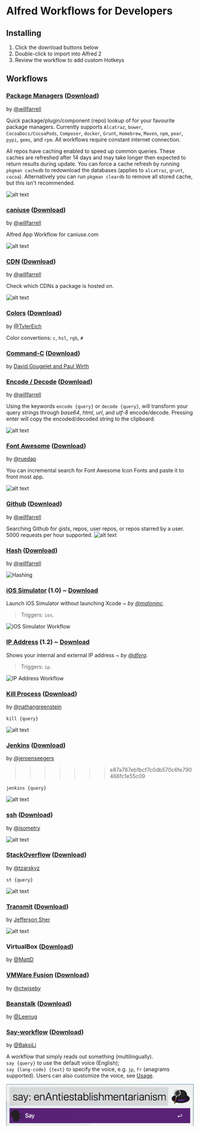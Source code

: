 # Alfred Workflows for Developers

## Installing
1. Click the download buttons below
2. Double-click to import into Alfred 2
3. Review the workflow to add custom Hotkeys

## Workflows

### [Package Managers](https://github.com/willfarrell/alfred-pkgman-workflow) ([Download](https://raw.github.com/willfarrell/alfred-pkgman-workflow/master/Package%20Managers.alfredworkflow))
by [@willfarrell](https://github.com/willfarrell)

Quick package/plugin/component (repo) lookup of for your favourite package managers. Currently supports `Alcatraz`, `bower`, `CocoaDocs/CocoaPods`, `Composer`, `docker`, `Grunt`, `Homebrew`, `Maven`, `npm`, `pear`, `pypi`, `gems`, and `rpm`. All workflows require constant internet connection.

All repos have caching enabled to speed up common queries. These caches are refreshed after 14 days and may take longer then expected to return results during update. You can force a cache refresh by running `pkgman cachedb` to redownload the databases (applies to `alcatraz`, `grunt`, `cocoa`). Alternatively you can run `pkgman cleardb` to remove all stored cache, but this isn't recommended.

![alt text][pkgman]

### [caniuse](https://github.com/willfarrell/alfred-caniuse-workflow) ([Download](https://raw.github.com/willfarrell/alfred-caniuse-workflow/master/caniuse.alfredworkflow))
by [@willfarrell](https://github.com/willfarrell)

Alfred App Workflow for caniuse.com

![alt text][caniuse]

### [CDN](https://github.com/willfarrell/alfred-cdn-workflow) ([Download](https://raw.github.com/willfarrell/alfred-cdn-workflow/master/CDN.alfredworkflow))
by [@willfarrell](https://github.com/willfarrell)

Check which CDNs a package is hosted on.

![alt text][cdn]

### [Colors](https://github.com/TylerEich/Alfred-Extras) ([Download](https://github.com/TylerEich/Alfred-Extras/blob/master/Workflows/Colors.alfredworkflow))
by [@TylerEich](https://github.com/TylerEich)

Color convertions: `c`, `hsl`, `rgb`, `#`

### [Command-C](http://www.geekswithjuniors.com/note/launch-ios-actions-from-the-mac-using-alfred-and-command-c.html) ([Download](http://www.geekswithjuniors.com/storage/urlschemes/Command-C%20on%20iOS.alfredworkflow))
by [David Gougelet and Paul Wirth]()

### [Encode / Decode](https://github.com/willfarrell/alfred-encode-decode-workflow) ([Download](https://raw.github.com/willfarrell/alfred-encode-decode-workflow/master/encode-decode.alfredworkflow))
by [@willfarrell](https://github.com/willfarrell)

Using the keywords `encode {query}` or `decode {query}`, will transform your query strings through *base64*, *html*, *url*, and *utf-8* encode/decode. Pressing enter will copy the encoded/decoded string to the clipboard.

![alt text][encode]

### [Font Awesome](https://github.com/ruedap/alfred2-font-awesome-workflow) ([Download](https://raw.github.com/ruedap/alfred2-font-awesome-workflow/master/Font-Awesome.alfredworkflow))
by [@ruedap](https://github.com/ruedap)

You can incremental search for Font Awesome Icon Fonts and paste it to front most app.

![alt text][fontawesome]

### [Github](https://github.com/willfarrell/alfred-github-workflow) ([Download](https://raw.github.com/willfarrell/alfred-github-workflow/master/Github.alfredworkflow))
by [@willfarrell](https://github.com/willfarrell)

Searching Github for gists, repos, user repos, or repos starred by a user. 5000 requests per hour supported.
![alt text][github]

### [Hash](https://github.com/willfarrell/alfred-hash-workflow) ([Download](https://raw.github.com/willfarrell/alfred-hash-workflow/master/Hash.alfredworkflow))
by [@willfarrell](https://github.com/willfarrell)

![Hashing](https://github.com/willfarrell/alfred-hash-workflow/raw/master/screenshots/hash.png)

### [iOS Simulator](http://www.alfredforum.com/topic/2126-launch-ios-simulator/) (1.0) ~ [Download](http://zno.io/RcI1)

Launch iOS Simulator without launching Xcode ~ *by [@maloninc](http://www.alfredforum.com/topic/2126-launch-ios-simulator/).*

> Triggers: `ios`.

![iOS Simulator Workflow](https://cloud.githubusercontent.com/assets/398893/3528924/19f2603a-0794-11e4-8dcd-4478af1f24af.png)

### [IP Address](https://raw.githubusercontent.com/willfarrell/alfred-workflows/master/IPAddress.alfredworkflow) (1.2) ~ [Download](https://raw.githubusercontent.com/willfarrell/alfred-workflows/master/IPAddress.alfredworkflow)

Shows your internal and external IP address ~ *by [@dferg](http://dferg.us/ip-address-workflow/).*

> Triggers: `ip`.

![IP Address Workflow](https://cloud.githubusercontent.com/assets/398893/3528930/2a1f6d90-0794-11e4-95d9-494b27070e2a.png)

### [Kill Process](https://github.com/nathangreenstein/alfred-process-killer) ([Download](https://github.com/nathangreenstein/alfred-process-killer/raw/master/Kill%20Process.alfredworkflow))
by [@nathangreenstein](https://github.com/nathangreenstein)

`kill {query}`

![alt text][kill]

### [Jenkins](https://github.com/jeroenseegers/alfred-jenkins-workflow) ([Download](https://github.com/jeroenseegers/alfred-jenkins-workflow/raw/master/Jenkins.alfredworkflow))
by [@jeroenseegers](https://github.com/jeroenseegers)
>>>>>>> e87a787eb1bcf7c0db570c6fe790466fc1e55c09

`jenkins {query}`

![alt text][jenkins]

### [ssh](https://github.com/isometry/alfredworkflows/tree/master/net.isometry.alfred.ssh) ([Download](https://raw.github.com/isometry/alfredworkflows/master/ssh.alfredworkflow))
by [@isometry](https://github.com/isometry)

![alt text][ssh]

### [StackOverflow](https://github.com/tzarskyz/Alfred-1) ([Download](https://github.com/tzarskyz/Alfred-1/blob/master/stackoverflow.alfredworkflow?raw=true))
by [@tzarskyz](https://github.com/tzarskyz)

`st {query}`

![alt text][st]

### [Transmit](https://github.com/bigluck/alfred2-transmit) ([Download](https://raw.github.com/bigluck/alfred2-transmit/master/Transmit%20Favorites.alfredworkflow))
by [Jefferson Sher](https://github.com/bigluck)

![alt text][transmit]


### VirtualBox ([Download](https://www.dropbox.com/s/51pyuuj051pydn2/VirtualBox.alfredworkflow))
by [@MattD](https://github.com/MattD)

### [VMWare Fusion](https://github.com/ctwise/alfred-workflows#vmware-control) ([Download](http://tedwi.se/u/d4))
by [@ctwiseby](https://github.com/ctwise)

### [Beanstalk](https://github.com/Leenug/Alfred-Beanstalk) ([Download](https://github.com/Leenug/Alfred-Beanstalk/blob/master/Beanstalk.alfredworkflow?raw=true))
by [@Leenug](https://github.com/Leenug)

### [Say-workflow](https://github.com/BaksiLi/AlfredWorkflows/tree/master/Index/say-workflow) ([Download](https://github.com/BaksiLi/AlfredWorkflows/blob/master/workflows/say_command.alfredworkflow?raw=true))
by [@BaksiLi](https://github.com/BaksiLi)

A workflow that simply reads out something (multilingually).   
`say {query}` to use the default voice (English);   
`say {lang-code} {text}` to specify the voice, e.g. `jp`, `fr` (anagrams supported). Users can also customize the voice, see [Usage](https://github.com/BaksiLi/AlfredWorkflows/tree/master/Index/say-workflow#usage).

![alt text][say-workflow]

[caniuse]: https://raw.github.com/willfarrell/alfred-caniuse-workflow/master/screenshots/caniuse-browser.png "Sample result"
[cdn]: https://raw.github.com/willfarrell/alfred-cdn-workflow/master/screenshots/cloudflare.png "Sample result"
[dash]: https://raw.github.com/willfarrell/alfred-dash-workflow/master/screenshots/dash.png  "Sample result"
[encode]: https://raw.github.com/willfarrell/alfred-encode-decode-workflow/master/screenshots/encode.png  "Sample result"
[fontawesome]: https://raw.githubusercontent.com/ruedap/alfred2-font-awesome-workflow/master/screenshots/screencast.gif  "Sample result"
[github]: https://raw.github.com/willfarrell/alfred-github-workflow/master/screenshots/my.png "Sample result"
[jenkins]: https://github.com/jeroenseegers/alfred-jenkins-workflow/raw/master/alfred-jenkins-workflow-screenshot.png "Sample jenkins result"
[localhost]: https://raw.github.com/willfarrell/alfred-localhost-workflow/master/screenshots/apache.png "Sample result"
[kill]: https://github.com/nathangreenstein/alfred-process-killer/raw/master/screenshot1.png "Sample kill result"
[pkgman]: https://raw.github.com/willfarrell/alfred-pkgman-workflow/master/screenshots/npm.png "Sample result"
[ssh]: https://raw.github.com/isometry/alfredworkflows/master/screenshots/ssh_user@local.png "Sample ssh result"
[st]: https://github-camo.global.ssl.fastly.net/a5d8023b27bf15d503db5768220b6e779465ecd3/687474703a2f2f3768326f2e636f6d2f6173736574732f696d672f736f616c667265642f736f616c66726564322e706e67 "Sample StackOverflow result"
[transmit]: https://camo.githubusercontent.com/ad3d2e816826fec2dd5880ceec5d761773a3f858/687474703a2f2f6934392e74696e797069632e636f6d2f73316a6430382e6a7067
[say-workflow]: https://github.com/BaksiLi/AlfredWorkflows/raw/master/Index/say-workflow/pics/4.png "Sample usage in English"



